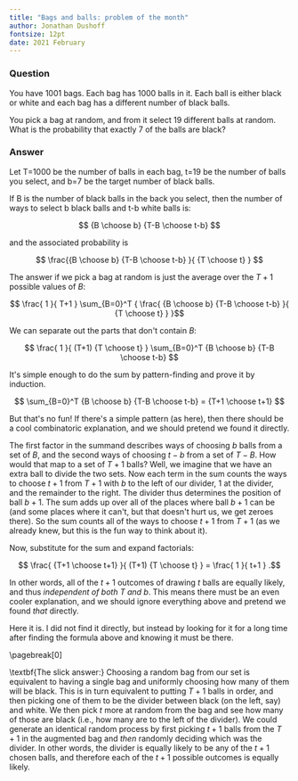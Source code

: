 ```yaml
---
title: "Bags and balls: problem of the month"
author: Jonathan Dushoff
fontsize: 12pt
date: 2021 February
---
```


### Question

You have 1001 bags. Each bag has 1000 balls in it. Each ball is either
black or white and each bag has a different number of black balls.

You pick a bag at random, and from it select 19 different balls at
random. What is the probability that exactly 7 of the balls are black?

### Answer

Let T=1000 be the number of balls in each bag, t=19 be the number of balls you select, and b=7 be the target number of black balls.

If B is the number of black balls in the back you select, then the number of ways to select b black balls and t-b white balls is:

$$ {B \choose b} {T-B \choose t-b} $$

and the associated probability is 

$$ \frac{{B \choose b} {T-B \choose t-b} }{ {T \choose t} } $$

The answer if we pick a bag at random is just the average over the $T+1$ possible values of $B$:

$$ \frac{ 1 }{ T+1 } \sum_{B=0}^T { \frac{ {B \choose b} {T-B \choose t-b} }{ {T \choose t} } }$$

We can separate out the parts that don't contain $B$:

$$ \frac{ 1 }{ (T+1) {T \choose t} } \sum_{B=0}^T {B \choose b} {T-B \choose t-b} $$

It's simple enough to do the sum by pattern-finding and prove it by induction. 

$$ \sum_{B=0}^T {B \choose b} {T-B \choose t-b}  = {T+1 \choose t+1} $$

But that's no fun! If there's a simple pattern (as here), then there should be a cool combinatoric explanation, and we should pretend we found it directly.

The first factor in the summand describes ways of choosing $b$ balls from a set of $B$, and the second ways of choosing $t-b$ from a set of $T-B$. How would that map to a set of $T+1$ balls? Well, we imagine that we have an extra ball to divide the two sets. Now each term in the sum counts the ways to choose $t+1$ from $T+1$ with $b$ to the left of our divider, 1 at the divider, and the remainder to the right. The divider thus determines the position of ball $b+1$. The sum adds up over all of the places where ball $b+1$ can be (and some places where it can't, but that doesn't hurt us, we get zeroes there). So the sum counts all of the ways to choose $t+1$ from $T+1$ (as we already knew, but this is the fun way to think about it).

Now, substitute for the sum and expand factorials:

$$ \frac{ {T+1 \choose t+1} }{ (T+1) {T \choose t} }  = \frac{ 1 }{ t+1 } .$$

In other words, all of the $t+1$ outcomes of drawing $t$ balls are equally likely, and thus _independent of both $T$ and $b$_. This means there must be an even cooler explanation, and we should ignore everything above and pretend we found _that_ directly.

Here it is. I did not find it directly, but instead by looking for it for a long time after finding the formula above and knowing it must be there.

\pagebreak[0]

\textbf{The slick answer:} Choosing a random bag from our set is equivalent to having a single bag and uniformly choosing how many of them will be black. This is in turn equivalent to putting $T+1$ balls in order, and then picking one of them to be the divider between black (on the left, say) and white. We then pick $t$ more at random from the bag and see how many of those are black (i.e., how many are to the left of the divider). We could generate an identical random process by first picking $t+1$ balls from the $T+1$ in the augmented bag and _then_ randomly deciding which was the divider. In other words, the divider is equally likely to be any of the $t+1$ chosen balls, and therefore each of the $t+1$ possible outcomes is equally likely. 
